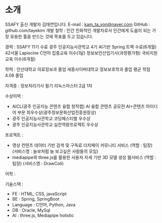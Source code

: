 # 소개  
SSAFY 출신 개발자 김태연입니다.
E-mail : kam_ta_yon@naver.com
GitHub : github.com/tayekim
개발 철학 : 인간 친화적인 개발자로서 인간에게 도움이 되는 가장 유용한 툴을 만드는 것에 목표를 두고 있습니다.

경력 : 
SSAFY 11기 수료
광주 인공지능사관학교 4기 AI기반 Spring 트랙 수료(6개월)
42서울 Lapiscine C언어 집중교육 이수(1달)
정보보안산업기사(과정평가형) 국비지원 교육 이수(6개월)

학력 : 
안산대학교 의료정보과 졸업
세종사이버대학교 정보보호학과 졸업
평균 학점 4.08 졸업

자격증 : 
정보처리기사 필기
리눅스마스터 2급 1차


수상이력 : 
- AICL(광주 인공지능 콘텐츠 융합 창작랩) AI 융합 콘텐츠 공모전 AI+콘텐츠 아이디어 부문 최우수상(광주정보문화산업진흥원장상)
- 광주 인공지능사관학교 코딩페스티벌 우수상
- 광주 인공지능사관학교 실전역량프로젝트 우수상

프로젝트 : 
- 영상 컨텐츠 데이터 기반 검색 및 구독료 더치페이 커뮤니티 서비스 (역할 : 팀장)
(서비스명 : 늘보처럼 늘 보고싶은 사람들의 모임)
- mediapipe와 three.js를 활용한 사용자 자세 기반 3D 모델 생성 웹서비스 (역할 : 팀장)
(서비스명 : DrawColi)

어학 : 

기술스택 : 
- FE : HTML, CSS, javaScript
- BE : Spring, SpringBoot
- Language : C언어, Python, Java
- DB : Oracle, MySql
- AI : three.js, Mediapipe holistic

